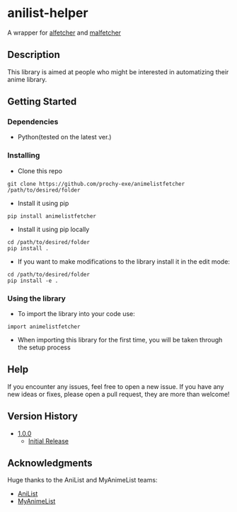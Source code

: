 # anilist-helper

A wrapper for [alfetcher](https://github.com/prochy-exe/alfetcher) and [malfetcher](https://github.com/prochy-exe/malfetcher)

## Description

This library is aimed at people who might be interested in automatizing their anime library.

## Getting Started

### Dependencies

* Python(tested on the latest ver.)

### Installing

* Clone this repo
```
git clone https://github.com/prochy-exe/animelistfetcher /path/to/desired/folder
```
* Install it using pip
```
pip install animelistfetcher
```
* Install it using pip locally
```
cd /path/to/desired/folder
pip install .
```
* If you want to make modifications to the library install it in the edit mode:
```
cd /path/to/desired/folder
pip install -e .
```

### Using the library

* To import the library into your code use:
```
import animelistfetcher
```
* When importing this library for the first time, you will be taken through the setup process

## Help

If you encounter any issues, feel free to open a new issue. If you have any new ideas or fixes, please open a pull request, they are more than welcome!

## Version History
* [1.0.0](https://github.com/prochy-exe/animelistfetcher/releases/tag/v1.0.0)
    * [Initial Release](https://github.com/prochy-exe/animelistfetcher/commit/5c838f646c66de83365f6a0e897d317e89d67e4f)

## Acknowledgments

Huge thanks to the AniList and MyAnimeList teams:
* [AniList](https://anilist.co/home)
* [MyAnimeList](https://anilist.co/graphiql)
